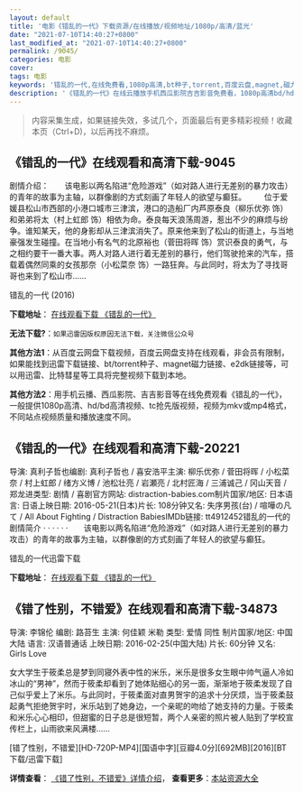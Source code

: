```yaml
---
layout: default
title: '电影《错乱的一代》下载资源/在线播放/视频地址/1080p/高清/蓝光'
date: "2021-07-10T14:40:27+0800"
last_modified_at: "2021-07-10T14:40:27+0800"
permalink: /9045/
categories: 电影
cover:
tags: 电影
keywords: '错乱的一代,在线免费看,1080p高清,bt种子,torrent,百度云盘,magnet,磁力链,迅雷下载资源'
description: '《错乱的一代》在线云播放手机西瓜影院吉吉影音免费看，1080p高清bd/hd未删减完整版和tc抢先枪版，mkv/mp4格式，附带bt/torrent种子、magnet/磁力链、百度云盘、网盘资源迅雷下载链接'
---
```


>内容采集生成，如果链接失效，多试几个，页面最后有更多精彩视频！收藏本页（Ctrl+D)，以后再找不麻烦。


## 《错乱的一代》在线观看和高清下载-9045

剧情介绍：　　该电影以两名陷进“危险游戏”（如对路人进行无差别的暴力攻击）的青年的故事为主轴，以群像剧的方式刻画了年轻人的欲望与癫狂。 　　位于爱媛县松山市西部的小港口城市三津滨，港口的造船厂内芦原泰良（柳乐优弥 饰）和弟弟将太（村上虹郎 饰）相依为命。泰良每天浪荡周游，惹出不少的麻烦与纷争。谁知某天，他的身影却从三津滨消失了。原来他来到了松山的街道上，与当地豪强发生碰撞。在当地小有名气的北原裕也（菅田将晖 饰）赏识泰良的勇气，与之相约要干一番大事。两人对路人进行着无差别的暴行，他们驾驶抢来的汽车，搭载着偶然同乘的女孩那奈（小松菜奈 饰）一路狂奔。与此同时，将太为了寻找哥哥也来到了松山市……


错乱的一代 (2016)

**下载地址**： [在线观看下载 《错乱的一代》](https://www.btbtdy.me/btdy/dy10032.html) 


**无法下载?**：`如果迅雷因版权原因无法下载，关注微信公众号 `

**其他方法1**：从百度云网盘下载视频，百度云网盘支持在线观看，非会员有限制，如果能找到迅雷下载链接、bt/torrent种子、magnet磁力链接、e2dk链接等，可以用迅雷、比特彗星等工具将完整视频下载到本地。

**其他方法2**：用手机云播、西瓜影院、吉吉影音等在线免费观看《错乱的一代》，一般提供1080p高清、hd/bd高清视频、tc抢先版视频，视频为mkv或mp4格式，不同站点视频质量和播放速度不同。


## 《错乱的一代》在线观看和高清下载-20221

导演: 真利子哲也编剧: 真利子哲也 / 喜安浩平主演: 柳乐优弥 / 菅田将晖 / 小松菜奈 / 村上虹郎 / 绪方义博 / 池松壮亮 / 岩瀬亮 / 北村匠海 / 三浦诚己 / 冈山天音 / 郑龙进类型: 剧情 / 喜剧官方网站: distraction-babies.com制片国家/地区: 日本语言: 日语上映日期: 2016-05-21(日本)片长: 108分钟又名: 失序男孩(台) / 喧嘩の凡て / All About Fighting / Distraction BabiesIMDb链接: tt4912452错乱的一代的剧情简介  ·  ·  ·  ·  ·  ·　　该电影以两名陷进“危险游戏”（如对路人进行无差别的暴力攻击）的青年的故事为主轴，以群像剧的方式刻画了年轻人的欲望与癫狂。


错乱的一代迅雷下载

**下载地址**： [在线观看下载 《错乱的一代》](https://www.993dy.com//vod-detail-id-17541.html) 


## 《错了性别，不错爱》在线观看和高清下载-34873

导演: 李锦伦 编剧: 路苔生 主演: 何佳颖 米勒 类型: 爱情 同性 制片国家/地区: 中国大陆 语言: 汉语普通话 上映日期: 2016-02-25(中国大陆) 片长: 60分钟 又名: Girls Love

女大学生于筱柔总是梦到同寝外表中性的米乐，米乐是很多女生眼中帅气逼人冷如冰山的“男神”，然而于筱柔却看到了她体贴细心的另一面，渐渐地于筱柔发现了自己似乎爱上了米乐。与此同时，于筱柔面对直男贺宇的追求十分厌烦，当于筱柔鼓起勇气拒绝贺宇时，米乐站到了她身边，一个亲昵的吻给了她支持的力量。于筱柔和米乐心心相印，但甜蜜的日子总是很短暂，两个人亲密的照片被人贴到了学校宣传栏上，山雨欲来风满楼……


[错了性别，不错爱][HD-720P-MP4][国语中字][豆瓣4.0分][692MB][2016][BT下载/迅雷下载]

**详情查看**： [《错了性别，不错爱》详情介绍](/movie/34873/)， **查看更多**：[本站资源大全](/movie/t/all/)

